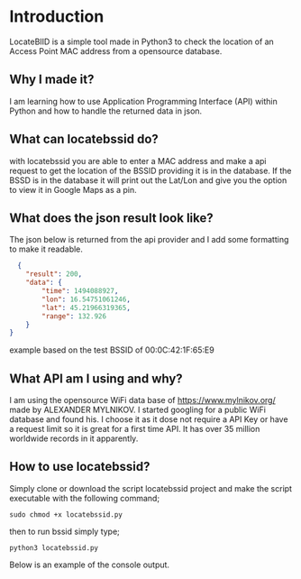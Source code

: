 # Introduction
LocateBIID is a simple tool made in Python3 to check the location of an Access Point MAC address from a opensource database.

## Why I made it?
I am learning how to use Application Programming Interface (API) within Python and how to handle the returned data in json.

## What can locatebssid do?
with locatebssid you are able to enter a MAC address and make a api request to get the location of the BSSID providing it
is in the database. If the BSSD is in the database it will print out the Lat/Lon and give you the option to view it in Google
Maps as a pin.

## What does the json result look like?
The json below is returned from the api provider and I add some formatting to make it readable.

```json
  {
    "result": 200,
    "data": {
        "time": 1494088927,
        "lon": 16.54751061246,
        "lat": 45.21966319365,
        "range": 132.926
    }
}
```
example based on the test BSSID of 00:0C:42:1F:65:E9

## What API am I using and why?
I am using the opensource WiFi data base of https://www.mylnikov.org/ made by ALEXANDER MYLNIKOV. I started googling for
a public WiFi database and found his. I choose it as it dose not require a API Key or have a request limit so it is great
for a first time API. It has over 35 million worldwide records in it apparently.

## How to use locatebssid?
Simply clone or download the script locatebssid project and make the script executable with the following command;

```
sudo chmod +x locatebssid.py
```
then to run bssid simply type;
```
python3 locatebssid.py
```
Below is an example of the console output.



